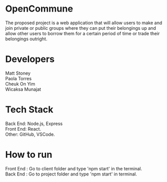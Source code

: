 # OpenCommune
The proposed project is a web application that will allow users to make and join private or public groups where they can put their belongings up and allow other users to borrow them for a certain period of time or trade their belongings outright.

# Developers
Matt Stoney <br />
Paola Torres <br />
Cheuk On Yim <br />
Wicaksa Munajat <br />

# Tech Stack
Back End: Node.js, Express <br />
Front End: React. <br />
Other: GitHub, VSCode. 

# How to run
Front End : Go to client folder and type 'npm start' in the terminal. <br />
Back End : Go to project folder and type 'npm start' in terminal.
